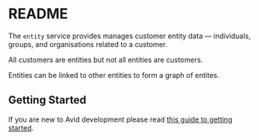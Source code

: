 # README #

The `entity` service provides manages customer entity data — individuals, groups, and organisations related to a customer.

All customers are entities but not all entities are customers.

Entities can be linked to other entities to form a graph of entites.

## Getting Started ##

If you are new to Avid development please read [this guide to getting started](https://app.gitbook.com/@anqaml/s/docs/getting-started/overview).
